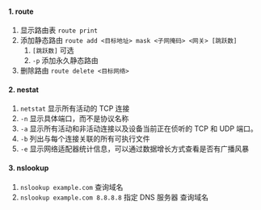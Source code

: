 #### 1. route
1. 显示路由表 `route print`
2. 添加静态路由 `route add <目标地址> mask <子网掩码> <网关> [跳跃数]`
	1. `[跳跃数]` 可选
	2. `-p` 添加永久静态路由
3. 删除路由 `route delete <目标网络>`

#### 2. nestat
1. `netstat` 显示所有活动的 TCP 连接
2. `-n` 显示具体端口，而不是协议名称
3. `-a` 显示所有活动和非活动连接以及设备当前正在侦听的 TCP 和 UDP 端口。
4. `-b` 列出与每个连接关联的所有可执行文件
5. `-e` 显示网络适配器统计信息，可以通过数据增长方式查看是否有广播风暴

#### 3. nslookup
1. `nslookup example.com`  查询域名
2. `nslookup example.com 8.8.8.8` 指定 DNS 服务器 查询域名